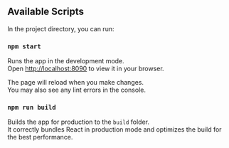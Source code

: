 

## Available Scripts

In the project directory, you can run:

### `npm start`

Runs the app in the development mode.\
Open [http://localhost:8090](http://localhost:8090) to view it in your browser.

The page will reload when you make changes.\
You may also see any lint errors in the console.


### `npm run build`

Builds the app for production to the `build` folder.\
It correctly bundles React in production mode and optimizes the build for the best performance.







